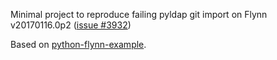 Minimal project to reproduce failing pyldap git import on Flynn v20170116.0p2 ([issue #3932](https://github.com/flynn/flynn/issues/3932))


Based on [python-flynn-example](https://github.com/flynn-examples/python-flynn-example). 
